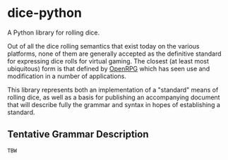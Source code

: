 dice-python
===========

A Python library for rolling dice.

Out of all the dice rolling semantics that exist today on the various
platforms, none of them are generally accepted as the definitive standard for
expressing dice rolls for virtual gaming. The closest (at least most
ubiquitous) form is that defined by [OpenRPG](https://www.assembla.com/spaces/openrpg/wiki)
which has seen use and modification in a number of applications.

This library represents both an implementation of a "standard" means of
rolling dice, as well as a basis for publishing an accompanying document that
will describe fully the grammar and syntax in hopes of establishing a
standard.

## Tentative Grammar Description

```
TBW
```
